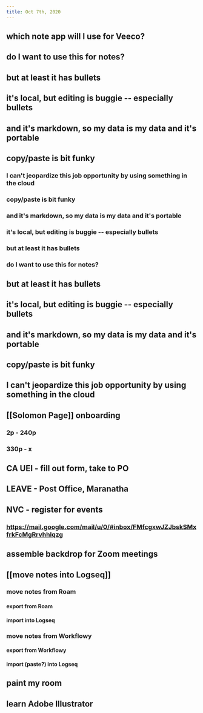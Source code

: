 ```yaml
---
title: Oct 7th, 2020
---
```


## which note app will I use for Veeco?
## do I want to use this for notes?
## but at least it has bullets
## it's local, but editing is buggie -- especially bullets
## and it's markdown, so my data is my data and it's portable
## copy/paste is bit funky
### I can't jeopardize this job opportunity by using something in the cloud
### copy/paste is bit funky
### and it's markdown, so my data is my data and it's portable
### it's local, but editing is buggie -- especially bullets
### but at least it has bullets
### do I want to use this for notes?
## but at least it has bullets
## it's local, but editing is buggie -- especially bullets
## and it's markdown, so my data is my data and it's portable
## copy/paste is bit funky
## I can't jeopardize this job opportunity by using something in the cloud
## [[Solomon Page]] onboarding
### 2p - 240p
### 330p - x
## CA UEI - fill out form, take to PO
## **LEAVE** - Post Office, Maranatha
## NVC - register for events
### https://mail.google.com/mail/u/0/#inbox/FMfcgxwJZJbskSMxfrkFcMgRrvhhlqzg
##
## assemble backdrop for Zoom meetings
## [[move notes into Logseq]]
### move notes from Roam
#### export from Roam
#### import into Logseq
### move notes from Workflowy
#### export from Workflowy
#### import (paste?) into Logseq
## paint my room
## learn Adobe Illustrator
##
##
##
